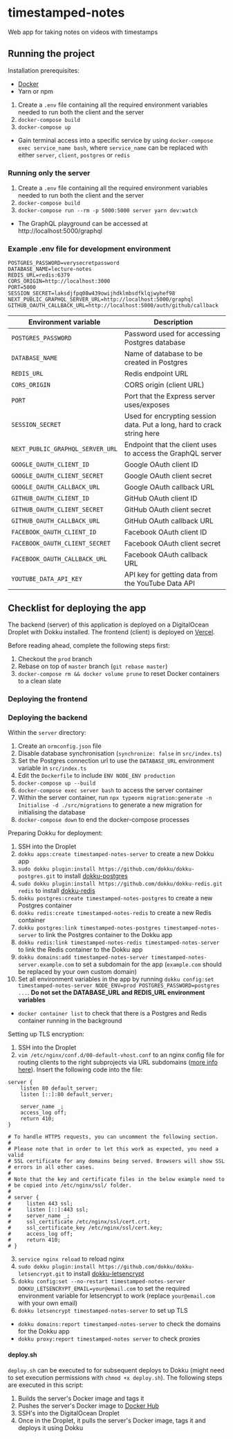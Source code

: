 # timestamped-notes
Web app for taking notes on videos with timestamps 

## Running the project
Installation prerequisites:
- [Docker](https://hub.docker.com/)
- Yarn or npm

1. Create a `.env` file containing all the required environment variables needed to run both the client and the server
2. `docker-compose build`
3. `docker-compose up`
- Gain terminal access into a specific service by using `docker-compose exec service_name bash`, where `service_name` can be replaced with either `server`, `client`, `postgres` or `redis`

### Running only the server
1. Create a `.env` file containing all the required environment variables needed to run both the client and the server
2. `docker-compose build`
3. `docker-compose run --rm -p 5000:5000 server yarn dev:watch`
- The GraphQL playground can be accessed at http://localhost:5000/graphql

### Example .env file for development environment
```env
POSTGRES_PASSWORD=verysecretpassword
DATABASE_NAME=lecture-notes
REDIS_URL=redis:6379
CORS_ORIGIN=http://localhost:3000
PORT=5000
SESSION_SECRET=laksdjfpq08w439owijhdklmbsdfklqjwyhef98
NEXT_PUBLIC_GRAPHQL_SERVER_URL=http://localhost:5000/graphql
GITHUB_OAUTH_CALLBACK_URL=http://localhost:5000/auth/github/callback
```
|Environment variable|Description|
|-|-|
|`POSTGRES_PASSWORD`|Password used for accessing Postgres database|
|`DATABASE_NAME`|Name of database to be created in Postgres|
|`REDIS_URL`|Redis endpoint URL|
|`CORS_ORIGIN`|CORS origin (client URL)|
|`PORT`|Port that the Express server uses/exposes|
|`SESSION_SECRET`|Used for encrypting session data. Put a long, hard to crack string here|
|`NEXT_PUBLIC_GRAPHQL_SERVER_URL`|Endpoint that the client uses to access the GraphQL server|
|`GOOGLE_OAUTH_CLIENT_ID`|Google OAuth client ID|
|`GOOGLE_OAUTH_CLIENT_SECRET`|Google OAuth client secret|
|`GOOGLE_OAUTH_CALLBACK_URL`|Google OAuth callback URL|
|`GITHUB_OAUTH_CLIENT_ID`|GitHub OAuth client ID|
|`GITHUB_OAUTH_CLIENT_SECRET`|GitHub OAuth client secret|
|`GITHUB_OAUTH_CALLBACK_URL`|GitHub OAuth callback URL|
|`FACEBOOK_OAUTH_CLIENT_ID`|Facebook OAuth client ID|
|`FACEBOOK_OAUTH_CLIENT_SECRET`|Facebook OAuth client secret|
|`FACEBOOK_OAUTH_CALLBACK_URL`|Facebook OAuth callback URL|
|`YOUTUBE_DATA_API_KEY`|API key for getting data from the YouTube Data API|

## Checklist for deploying the app
The backend (server) of this application is deployed on a DigitalOcean Droplet with Dokku installed. The frontend (client) is deployed on [Vercel](https://vercel.com/).

Before reading ahead, complete the following steps first:
1. Checkout the `prod` branch
2. Rebase on top of `master` branch (`git rebase master`)
3. `docker-compose rm && docker volume prune` to reset Docker containers to a clean slate

### Deploying the frontend


### Deploying the backend
Within the `server` directory:
1. Create an `ormconfig.json` file
2. Disable database synchronisation (`synchronize: false` in `src/index.ts`)
3. Set the Postgres connection url to use the `DATABASE_URL` environment variable in `src/index.ts`
3. Edit the `Dockerfile` to include `ENV NODE_ENV production`
4. `docker-compose up --build`
5. `docker-compose exec server bash` to access the server container
6. Within the server container, run `npx typeorm migration:generate -n Initialise -d ./src/migrations` to generate a new migration for initialising the database
7. `docker-compose down` to end the docker-compose processes

Preparing Dokku for deployment:
1. SSH into the Droplet
2. `dokku apps:create timestamped-notes-server` to create a new Dokku app
3. `sudo dokku plugin:install https://github.com/dokku/dokku-postgres.git` to install [dokku-postgres](https://github.com/dokku/dokku-postgres)
4. `sudo dokku plugin:install https://github.com/dokku/dokku-redis.git redis` to install [dokku-redis](https://github.com/dokku/dokku-redis)
5. `dokku postgres:create timestamped-notes-postgres` to create a new Postgres container
6. `dokku redis:create timestamped-notes-redis` to create a new Redis container
7. `dokku postgres:link timestamped-notes-postgres timestamped-notes-server` to link the Postgres container to the Dokku app
8. `dokku redis:link timestamped-notes-redis timestamped-notes-server` to link the Redis container to the Dokku app
9. `dokku domains:add timestamped-notes-server timestamped-notes-server.example.com` to set a subdomain for the app (`example.com` should be replaced by your own custom domain)
10. Set all environment variables in the app by running `dokku config:set timestamped-notes-server NODE_ENV=prod POSTGRES_PASSWORD=postgres ...`. **Do not set the DATABASE_URL and REDIS_URL environment variables**
- `docker container list` to check that there is a Postgres and Redis container running in the background

Setting up TLS encryption:
1. SSH into the Droplet
2. `vim /etc/nginx/conf.d/00-default-vhost.conf` to an nginx config file for routing clients to the right subprojects via URL subdomains ([more info here](http://dokku.viewdocs.io/dokku/configuration/nginx/#default-site)). Insert the following code into the file:
```nginx
server {
    listen 80 default_server;
    listen [::]:80 default_server;

    server_name _;
    access_log off;
    return 410;
}

# To handle HTTPS requests, you can uncomment the following section.
#
# Please note that in order to let this work as expected, you need a valid
# SSL certificate for any domains being served. Browsers will show SSL
# errors in all other cases.
#
# Note that the key and certificate files in the below example need to
# be copied into /etc/nginx/ssl/ folder.
#
# server {
#     listen 443 ssl;
#     listen [::]:443 ssl;
#     server_name _;
#     ssl_certificate /etc/nginx/ssl/cert.crt;
#     ssl_certificate_key /etc/nginx/ssl/cert.key;
#     access_log off;
#     return 410;
# }
```
3. `service nginx reload` to reload nginx
4. `sudo dokku plugin:install https://github.com/dokku/dokku-letsencrypt.git` to install [dokku-letsencrypt](https://github.com/dokku/dokku-letsencrypt)
5. `dokku config:set --no-restart timestamped-notes-server DOKKU_LETSENCRYPT_EMAIL=your@email.com` to set the required environment variable for letsencrypt to work (replace `your@email.com` with your own email)
6. `dokku letsencrypt timestamped-notes-server` to set up TLS
- `dokku domains:report timestamped-notes-server` to check the domains for the Dokku app
- `dokku proxy:report timestamped-notes server` to check proxies

#### deploy.sh
`deploy.sh` can be executed to for subsequent deploys to Dokku (might need to set execution permissions with `chmod +x deploy.sh`). The following steps are executed in this script:
1. Builds the server's Docker image and tags it
2. Pushes the server's Docker image to [Docker Hub](https://hub.docker.com/)
3. SSH's into the DigitalOcean Droplet
4. Once in the Droplet, it pulls the server's Docker image, tags it and deploys it using Dokku